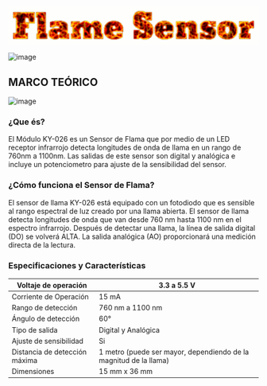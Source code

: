 ![](FlameSensorTitulo.gif)


![image](https://user-images.githubusercontent.com/84551683/144337625-5a13127a-45c0-4b88-8bbd-fa1683a9e33a.png)


## MARCO TEÓRICO
![image](https://user-images.githubusercontent.com/84551683/144338034-a61dfa98-91cd-4006-b2b9-e0e6b39f7c42.png)

### ¿Que és?
El Módulo KY-026 es un Sensor de Flama que por medio de un LED receptor infrarrojo detecta longitudes de onda de llama en un rango de 760nm a 1100nm. Las salidas de este sensor son digital y analógica e incluye un potenciometro para ajuste de la sensibilidad del sensor.

### ¿Cómo funciona el Sensor de Flama?
El sensor de llama KY-026 está equipado con un fotodiodo que es sensible al rango espectral de luz creado por una llama abierta. El sensor de llama detecta longitudes de onda que van desde 760 nm hasta 1100 nm en el espectro infrarrojo. Después de detectar una llama, la línea de salida digital (DO) se volverá ALTA. La salida analógica (AO) proporcionará una medición directa de la lectura.

### Especificaciones y Características

| Voltaje de operación          | 3.3 a 5.5  V                                                        |
|-------------------------------|---------------------------------------------------------------------|
| Corriente de Operación        | 15 mA                                                               |
| Rango de detección            | 760 nm a 1100 nm                                                    |
| Ángulo de detección           | 60°                                                                 |
| Tipo de salida                | Digital y Analógica                                                 |
| Ajuste de sensibilidad        | Si                                                                  |
| Distancia de detección máxima | 1 metro  (puede ser mayor,  dependiendo de la magnitud de la llama) |
| Dimensiones                   | 15 mm x 36 mm                                                       |
